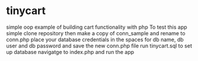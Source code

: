 # tinycart
simple oop example of building cart functionality with php
To test this app simple clone repository
then make a copy of conn_sample and rename to conn.php
place your database credentials in the spaces for db name, db user and db password and save the new conn.php file
run tinycart.sql to set up database
navigatge to index.php and run the app
